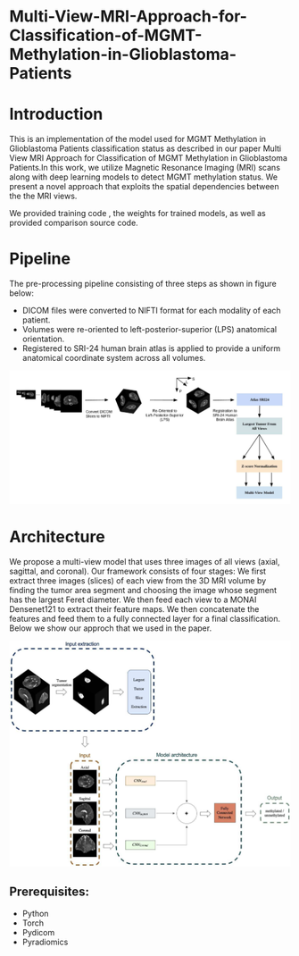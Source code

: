# Multi-View-MRI-Approach-for-Classification-of-MGMT-Methylation-in-Glioblastoma-Patients

# Introduction

This is an implementation of the model used for MGMT Methylation in Glioblastoma Patients classification status as described in our paper Multi View MRI Approach for Classification of MGMT Methylation in Glioblastoma Patients.In this work, we utilize Magnetic Resonance Imaging (MRI) scans along with deep learning models to detect MGMT methylation status. We present a novel approach that exploits the spatial dependencies between the the MRI views.

We provided training code , the weights for trained models, as well as provided comparison source code.



# Pipeline

The pre-processing pipeline consisting of three steps as shown in figure below:

- DICOM files were converted to NIFTI format for each modality
of each patient.
- Volumes were re-oriented to left-posterior-superior (LPS)
anatomical orientation. 
- Registered to SRI-24 human brain atlas is applied to provide a uniform anatomical coordinate system across all volumes.

<div id="header" align="center">
  <img src="https://github.com/rawanalyahya/Multi-View-MRI-Approach-for-Classification-of-MGMT-Methylation-in-Glioblastoma-Patients/blob/main/figure/pipline.png" width="1000"/>
</div>


# Architecture 

We propose a multi-view model that uses three images of all views (axial, sagittal,
and coronal). Our framework consists of four stages: We first extract three images
(slices) of each view from the 3D MRI volume by finding the tumor area segment
and choosing the image whose segment has the largest Feret diameter. We then
feed each view to a MONAI Densenet121 to extract their feature maps. We
then concatenate the features and feed them to a fully connected layer for a final
classification. Below we show our approch that we used in the paper.

<div id="header" align="center">
  <img src="https://github.com/rawanalyahya/Multi-View-MRI-Approach-for-Classification-of-MGMT-Methylation-in-Glioblastoma-Patients/blob/main/figure/multi-view-model-v3.png" width="1000"/>
</div>

## Prerequisites:
- Python
- Torch
- Pydicom
- Pyradiomics 
